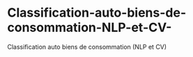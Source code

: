# Classification-auto-biens-de-consommation-NLP-et-CV-
Classification auto biens de consommation (NLP et CV)
